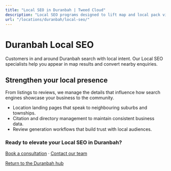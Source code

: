 ```yaml
---
title: "Local SEO in Duranbah | Tweed Cloud"
description: "Local SEO programs designed to lift map and local pack visibility for Duranbah businesses."
url: "/locations/duranbah/local-seo/"
---
```


# Duranbah Local SEO

Customers in and around Duranbah search with local intent. Our Local SEO specialists help you appear in map results and convert nearby enquiries.

## Strengthen your local presence

From listings to reviews, we manage the details that influence how search engines showcase your business to the community.

- Location landing pages that speak to neighbouring suburbs and townships.
- Citation and directory management to maintain consistent business data.
- Review generation workflows that build trust with local audiences.

### Ready to elevate your Local SEO in Duranbah?

[Book a consultation](/consultation/) · [Contact our team](/contact/)

[Return to the Duranbah hub](/locations/duranbah/)
